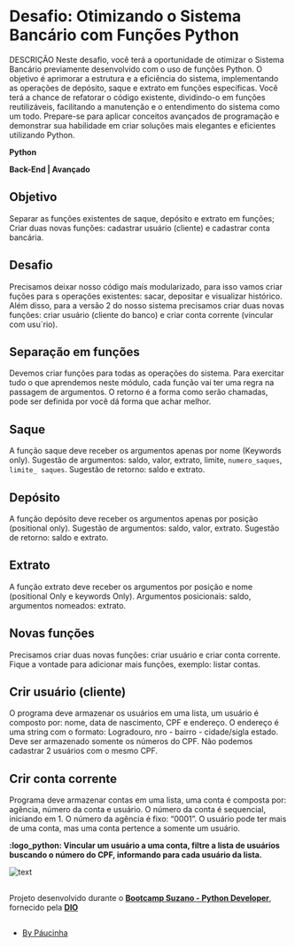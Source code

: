 # Desafio: Otimizando o Sistema Bancário com Funções Python

DESCRIÇÃO
Neste desafio, você terá a oportunidade de otimizar o Sistema Bancário previamente desenvolvido com o uso de funções Python. O objetivo é aprimorar a estrutura e a eficiência do sistema, implementando as operações de depósito, saque e extrato em funções específicas. Você terá a chance de refatorar o código existente, dividindo-o em funções reutilizáveis, facilitando a manutenção e o entendimento do sistema como um todo. Prepare-se para aplicar conceitos avançados de programação e demonstrar sua habilidade em criar soluções mais elegantes e eficientes utilizando Python.

**Python**

**Back-End | Avançado**

## Objetivo

Separar as funções existentes de saque, depósito e extrato em funções; Criar duas novas funções: cadastrar usuário (cliente) e cadastrar conta bancária.

## Desafio

Precisamos deixar nosso código maís modularizado, para isso vamos criar fuções para s operações existentes: sacar, depositar e visualizar histórico. Além disso, para a versão 2 do nosso sistema precisamos criar duas novas funções: criar usuário (cliente do banco) e criar conta corrente (vincular com usu´rio).

## Separação em funções

Devemos criar funções para todas as operações do sistema. Para exercitar tudo o que aprendemos neste módulo, cada função vai ter uma regra na passagem de argumentos. O retorno é a forma como serão chamadas, pode ser definida por você dá forma que achar melhor.

## Saque

A função saque deve receber os argumentos apenas por nome (Keywords only).  Sugestão de argumentos: saldo, valor, extrato, limite, `numero_saques`, `limite_ saques`. Sugestão de retorno: saldo e extrato.

## Depósito

A função depósito deve receber os argumentos apenas por posição (positional only). Sugestão de argumentos: saldo, valor, extrato. Sugestão de retorno: saldo e extrato.

## Extrato

A função extrato deve receber os argumentos por posição e nome (positional Only e keywords Only). Argumentos posicionais: saldo, argumentos nomeados: extrato.

## Novas funções

Precisamos criar duas novas funções: criar usuário e criar conta corrente. Fique a vontade para adicionar mais funções, exemplo: listar contas.

## Crir usuário (cliente)

O programa deve armazenar os usuários em uma lista, um usuário é composto por: nome, data de nascimento, CPF e endereço. O endereço é uma string com o formato: Logradouro, nro - bairro - cidade/sigla estado. Deve ser armazenado somente os números do CPF. Não podemos cadastrar 2 usuários com o mesmo CPF.

## Crir conta corrente 

Programa deve armazenar contas em uma lista, uma conta é composta por: agência, número da conta e usuário. O número da conta é sequencial, iniciando em 1. O número da agência é fixo: “0001”. O usuário pode ter mais de uma conta, mas uma conta pertence a somente um usuário.

**:logo_python: Vincular um usuário a uma conta, filtre a lista de usuários buscando o número do CPF, informando para cada usuário da lista.**








![text](https://assets.dio.me/IwGGaOEYVw9pPUMVGEaqp7eKn1gV22wDOHmmAmI0zDY/f:webp/h:221/q:80/L3RyYWNrcy9jb3Zlci83OWZiNzhkZC0xNTQ3LTQ0N2YtYTNkOC04ZGQwMWU1YWMzNTEucG5n)

##

Projeto desenvolvido durante o [**Bootcamp Suzano - Python Developer**](https://www.dio.me/bootcamp/suzano-python-developer), fornecido pela [**DIO**](https://www.dio.me/)

##

- [By Páucinha](https://github.com/Paucinha)